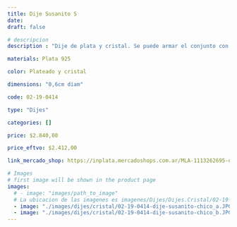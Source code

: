 ```yaml
---
title: Dije Susanito S
date: 
draft: false

# descripcion
description : "Dije de plata y cristal. Se puede armar el conjunto con la cadena y los aros haciendo juego"

materials: Plata 925

color: Plateado y cristal

dimensions: "0,6cm diam"

code: 02-19-0414

type: "Dijes"

categories: []

price: $2.840,00

price_eftvo: $2.412,00

link_mercado_shop: https://inplata.mercadoshops.com.ar/MLA-1113262695-dije-plata-y-cristal-susanito-s-clásico-punto-de-luz-_JM

# Images
# first image will be shown in the product page
images:
  # - image: "images/path_to_image"
  # La ubicacion de las imagenes es imagenes/Dijes/Dijes.Cristal/02-19-0414-dije-susanito-s
  - image: "./images/dijes/cristal/02-19-0414-dije-susanito-chico_a.JPG"
  - image: "./images/dijes/cristal/02-19-0414-dije-susanito-chico_b.JPG"
---
```

